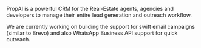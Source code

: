 PropAI is a powerful CRM for the Real-Estate agents, agencies and developers to manage their entire lead generation and outreach workflow. 

We are currently working on building the support for swift email campaigns (similar to Brevo) and also WhatsApp Business API support for quick outreach.